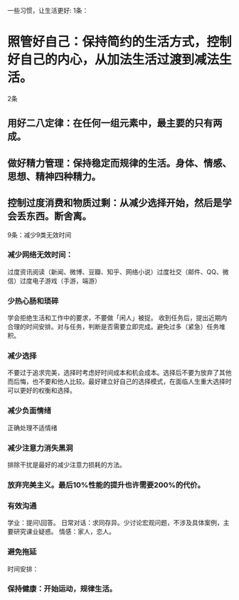 
一些习惯，让生活更好:
1条：
# 照管好自己：保持简约的生活方式，控制好自己的内心，从加法生活过渡到减法生活。
2条
## 用好二八定律：在任何一组元素中，最主要的只有两成。
## 做好精力管理：保持稳定而规律的生活。身体、情感、思想、精神四种精力。
## 控制过度消费和物质过剩：从减少选择开始，然后是学会丢东西。断舍离。
9条：减少9类无效时间
### 减少网络无效时间：
过度资讯阅读（新闻、微博、豆瓣、知乎、网络小说）过度社交（邮件、QQ、微信）过度电子游戏（手游，端游）
### 少热心肠和琐碎
学会拒绝生活和工作中的要求，不要做「闲人」被捉。
收到任务后，提出近期内合理的时间安排。对与任务，判断是否需要立即完成。避免过多（紧急）任务堆积。
### 减少选择
不要过于追求完美，选择时考虑好时间成本和机会成本。选择后不要为放弃了其他而后悔，也不要和他人比较。最好建立好自己的选择模式，在面临人生重大选择时可以更好的权衡和选择。
### 减少负面情绪
正确处理不适情绪
### 减少注意力消失黑洞
排除干扰是最好的减少注意力损耗的方法。
### 放弃完美主义。最后10%性能的提升也许需要200%的代价。
### 有效沟通
学业：提问\回答。
日常对话：求同存异。少讨论宏观问题，不涉及具体案例，主要研究课业疑惑。
情感：家人，恋人。
### 避免拖延
时间安排：
### 保持健康：开始运动，规律生活。
